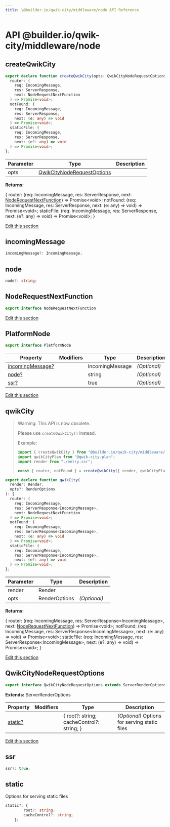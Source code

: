 ```yaml
---
title: \@builder.io/qwik-city/middleware/node API Reference
---
```


# **API** @builder.io/qwik-city/middleware/node

<h2 id="createqwikcity" data-kind="function" data-kind-label="F"><a aria-hidden="true" tabindex="-1" href="#createqwikcity"><span class="icon icon-link"></span></a>createQwikCity </h2>

```typescript
export declare function createQwikCity(opts: QwikCityNodeRequestOptions): {
  router: (
    req: IncomingMessage,
    res: ServerResponse,
    next: NodeRequestNextFunction
  ) => Promise<void>;
  notFound: (
    req: IncomingMessage,
    res: ServerResponse,
    next: (e: any) => void
  ) => Promise<void>;
  staticFile: (
    req: IncomingMessage,
    res: ServerResponse,
    next: (e?: any) => void
  ) => Promise<void>;
};
```

| Parameter | Type                                                      | Description |
| --------- | --------------------------------------------------------- | ----------- |
| opts      | [QwikCityNodeRequestOptions](#qwikcitynoderequestoptions) |             |

**Returns:**

{ router: (req: IncomingMessage, res: ServerResponse, next: [NodeRequestNextFunction](#noderequestnextfunction)) =&gt; Promise&lt;void&gt;; notFound: (req: IncomingMessage, res: ServerResponse, next: (e: any) =&gt; void) =&gt; Promise&lt;void&gt;; staticFile: (req: IncomingMessage, res: ServerResponse, next: (e?: any) =&gt; void) =&gt; Promise&lt;void&gt;; }

<p class="api-edit"><a href="https://github.com/BuilderIO/qwik/tree/main/packages/qwik-city/middleware/node/index.ts" target="_blanks">Edit this section</a></p>

<h2 id="platformnode-incomingmessage" data-kind="property-signature" data-kind-label="P"><a aria-hidden="true" tabindex="-1" href="#platformnode-incomingmessage"><span class="icon icon-link"></span></a>incomingMessage </h2>

```typescript
incomingMessage?: IncomingMessage;
```

<h2 id="platformnode-node" data-kind="property-signature" data-kind-label="P"><a aria-hidden="true" tabindex="-1" href="#platformnode-node"><span class="icon icon-link"></span></a>node </h2>

```typescript
node?: string;
```

<h2 id="noderequestnextfunction" data-kind="interface" data-kind-label="I"><a aria-hidden="true" tabindex="-1" href="#noderequestnextfunction"><span class="icon icon-link"></span></a>NodeRequestNextFunction </h2>

```typescript
export interface NodeRequestNextFunction
```

<p class="api-edit"><a href="https://github.com/BuilderIO/qwik/tree/main/packages/qwik-city/middleware/node/index.ts" target="_blanks">Edit this section</a></p>

<h2 id="platformnode" data-kind="interface" data-kind-label="I"><a aria-hidden="true" tabindex="-1" href="#platformnode"><span class="icon icon-link"></span></a>PlatformNode </h2>

```typescript
export interface PlatformNode
```

| Property                                          | Modifiers | Type            | Description  |
| ------------------------------------------------- | --------- | --------------- | ------------ |
| [incomingMessage?](#platformnode-incomingmessage) |           | IncomingMessage | _(Optional)_ |
| [node?](#platformnode-node)                       |           | string          | _(Optional)_ |
| [ssr?](#platformnode-ssr)                         |           | true            | _(Optional)_ |

<p class="api-edit"><a href="https://github.com/BuilderIO/qwik/tree/main/packages/qwik-city/middleware/node/index.ts" target="_blanks">Edit this section</a></p>

<h2 id="qwikcity" data-kind="function" data-kind-label="F"><a aria-hidden="true" tabindex="-1" href="#qwikcity"><span class="icon icon-link"></span></a>qwikCity </h2>

> Warning: This API is now obsolete.
>
> Please use `createQwikCity()` instead.
>
> Example:
>
> ```ts
> import { createQwikCity } from "@builder.io/qwik-city/middleware/node";
> import qwikCityPlan from "@qwik-city-plan";
> import render from "./entry.ssr";
>
> const { router, notFound } = createQwikCity({ render, qwikCityPlan });
> ```

```typescript
export declare function qwikCity(
  render: Render,
  opts?: RenderOptions
): {
  router: (
    req: IncomingMessage,
    res: ServerResponse<IncomingMessage>,
    next: NodeRequestNextFunction
  ) => Promise<void>;
  notFound: (
    req: IncomingMessage,
    res: ServerResponse<IncomingMessage>,
    next: (e: any) => void
  ) => Promise<void>;
  staticFile: (
    req: IncomingMessage,
    res: ServerResponse<IncomingMessage>,
    next: (e?: any) => void
  ) => Promise<void>;
};
```

| Parameter | Type          | Description  |
| --------- | ------------- | ------------ |
| render    | Render        |              |
| opts      | RenderOptions | _(Optional)_ |

**Returns:**

{ router: (req: IncomingMessage, res: ServerResponse&lt;IncomingMessage&gt;, next: [NodeRequestNextFunction](#noderequestnextfunction)) =&gt; Promise&lt;void&gt;; notFound: (req: IncomingMessage, res: ServerResponse&lt;IncomingMessage&gt;, next: (e: any) =&gt; void) =&gt; Promise&lt;void&gt;; staticFile: (req: IncomingMessage, res: ServerResponse&lt;IncomingMessage&gt;, next: (e?: any) =&gt; void) =&gt; Promise&lt;void&gt;; }

<p class="api-edit"><a href="https://github.com/BuilderIO/qwik/tree/main/packages/qwik-city/middleware/node/index.ts" target="_blanks">Edit this section</a></p>

<h2 id="qwikcitynoderequestoptions" data-kind="interface" data-kind-label="I"><a aria-hidden="true" tabindex="-1" href="#qwikcitynoderequestoptions"><span class="icon icon-link"></span></a>QwikCityNodeRequestOptions </h2>

```typescript
export interface QwikCityNodeRequestOptions extends ServerRenderOptions
```

**Extends:** ServerRenderOptions

| Property                                      | Modifiers | Type                                      | Description                                   |
| --------------------------------------------- | --------- | ----------------------------------------- | --------------------------------------------- |
| [static?](#qwikcitynoderequestoptions-static) |           | { root?: string; cacheControl?: string; } | _(Optional)_ Options for serving static files |

<p class="api-edit"><a href="https://github.com/BuilderIO/qwik/tree/main/packages/qwik-city/middleware/node/index.ts" target="_blanks">Edit this section</a></p>

<h2 id="platformnode-ssr" data-kind="property-signature" data-kind-label="P"><a aria-hidden="true" tabindex="-1" href="#platformnode-ssr"><span class="icon icon-link"></span></a>ssr </h2>

```typescript
ssr?: true;
```

<h2 id="qwikcitynoderequestoptions-static" data-kind="property-signature" data-kind-label="P"><a aria-hidden="true" tabindex="-1" href="#qwikcitynoderequestoptions-static"><span class="icon icon-link"></span></a>static </h2>

Options for serving static files

```typescript
static?: {
        root?: string;
        cacheControl?: string;
    };
```

